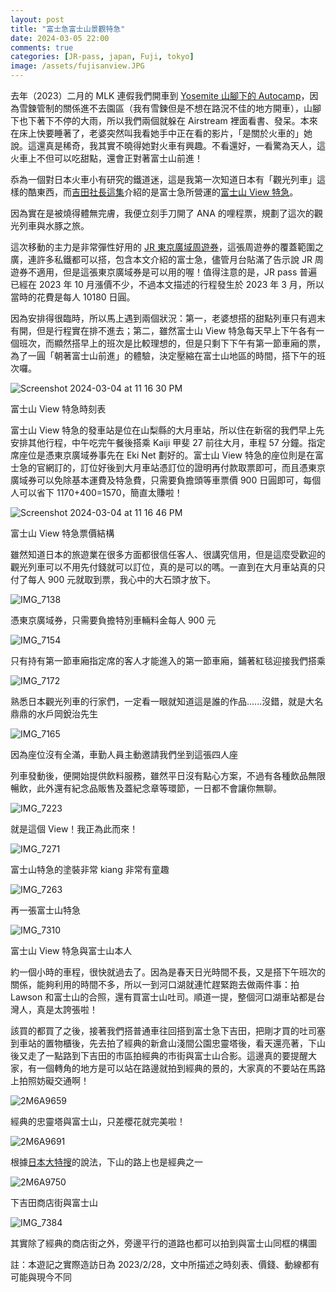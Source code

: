 ```yaml
---
layout: post
title: "富士急富士山景觀特急"
date: 2024-03-05 22:00
comments: true
categories: [JR-pass, japan, Fuji, tokyo]
image: /assets/fujisanview.JPG
---
```


去年（2023）二月的 MLK 連假我們開車到 [Yosemite 山腳下的 Autocamp](https://autocamp.com/location/yosemite/)，因為雪鍊管制的關係進不去園區（我有雪鍊但是不想在路況不佳的地方開車），山腳下也下著下不停的大雨，所以我們兩個就躲在 Airstream 裡面看書、發呆。本來在床上快要睡著了，老婆突然叫我看她手中正在看的影片，「是關於火車的」她說。這還真是稀奇，我其實不曉得她對火車有興趣。不看還好，一看驚為天人，這火車上不但可以吃甜點，還會正對著富士山前進！

忝為一個對日本火車小有研究的鐵道迷，這是我第一次知道日本有「觀光列車」這樣的酷東西，而[吉田社長這集](https://www.youtube.com/watch?v=-2FLb8U50_o&t=13s)介紹的是富士急所營運的[富士山 View 特急](https://www.fujikyu-railway.jp/fujisan-view-express/about/)。

因為實在是被燒得體無完膚，我便立刻手刀開了 ANA 的哩程票，規劃了這次的觀光列車與水豚之旅。

這次移動的主力是非常彈性好用的 [JR 東京廣域周遊券](https://www.jreast.co.jp/multi/en/pass/tokyowidepass.html)，這張周遊券的覆蓋範圍之廣，連許多私鐵都可以搭，包含本文介紹的富士急，儘管月台貼滿了告示說 JR 周遊券不適用，但是這張東京廣域券是可以用的喔！值得注意的是，JR pass 普遍已經在 2023 年 10 月漲價不少，不過本文描述的行程發生於 2023 年 3 月，所以當時的花費是每人 10180 日圓。

因為安排得很臨時，所以馬上遇到兩個狀況：第一，老婆想搭的甜點列車只有週末有開，但是行程實在排不進去；第二，雖然富士山 View 特急每天早上下午各有一個班次，而顯然搭早上的班次是比較理想的，但是只剩下下午有第一節車廂的票，為了一圓「朝著富士山前進」的體驗，決定壓縮在富士山地區的時間，搭下午的班次囉。


![Screenshot 2024-03-04 at 11 16 30 PM](https://github.com/liponan/blog.ponan.li/assets/663444/8a1d63c5-2222-4a07-a8f3-d572527fbdd4)

富士山 View 特急時刻表


富士山 View 特急的發車站是位在山梨縣的大月車站，所以住在新宿的我們早上先安排其他行程，中午吃完午餐後搭乘 Kaiji 甲斐 27 前往大月，車程 57 分鐘。指定席座位是憑東京廣域券事先在 Eki Net 劃好的。富士山 View 特急的座位則是在富士急的官網訂的，訂位好後到大月車站憑訂位的證明再付款取票即可，而且憑東京廣域券可以免除基本運費及特急費，只需要負擔頭等車票價 900 日圓即可，每個人可以省下 1170+400=1570，簡直太賺啦！


![Screenshot 2024-03-04 at 11 16 46 PM](https://github.com/liponan/blog.ponan.li/assets/663444/601654a2-2461-40f5-813a-5eecf877128d)

富士山 View 特急票價結構


雖然知道日本的旅遊業在很多方面都很信任客人、很講究信用，但是這麼受歡迎的觀光列車可以不用先付錢就可以訂位，真的是可以的嗎。一直到在大月車站真的只付了每人 900 元就取到票，我心中的大石頭才放下。


![IMG_7138](https://github.com/liponan/blog.ponan.li/assets/663444/f5e922af-5c4e-4521-aa18-e489a49b7d02)

憑東京廣域券，只需要負擔特別車輛料金每人 900 元


![IMG_7154](https://github.com/liponan/blog.ponan.li/assets/663444/d8c3e46e-7987-486f-a890-a884ad8e8f40)

只有持有第一節車廂指定席的客人才能進入的第一節車廂，鋪著紅毯迎接我們搭乘


![IMG_7172](https://github.com/liponan/blog.ponan.li/assets/663444/581ee752-1afa-40f8-aea8-6c8d9cfc4f01)

熟悉日本觀光列車的行家們，一定看一眼就知道這是誰的作品......沒錯，就是大名鼎鼎的水戶岡銳治先生


![IMG_7165](https://github.com/liponan/blog.ponan.li/assets/663444/5793e3c7-d5b0-4214-a317-25d168d0ad20)


因為座位沒有全滿，車勤人員主動邀請我們坐到這張四人座

列車發動後，便開始提供飲料服務，雖然平日沒有點心方案，不過有各種飲品無限暢飲，此外還有紀念品販售及蓋紀念章等環節，一日都不會讓你無聊。


![IMG_7223](https://github.com/liponan/blog.ponan.li/assets/663444/8aaf0017-872b-485b-a227-26b7f13d911b)

就是這個 View！我正為此而來！


![IMG_7271](https://github.com/liponan/blog.ponan.li/assets/663444/a2d5a5a5-834f-48b2-97a2-9a8c652de028)

富士山特急的塗裝非常 kiang 非常有童趣


![IMG_7263](https://github.com/liponan/blog.ponan.li/assets/663444/e822c5a4-96f8-4aa8-aafa-9cd09dfd7fc8)

再一張富士山特急


![IMG_7310](https://github.com/liponan/blog.ponan.li/assets/663444/59b47521-0e29-4708-bda6-11e9b4c6d3e1)

富士山 View 特急與富士山本人


約一個小時的車程，很快就過去了。因為是春天日光時間不長，又是搭下午班次的關係，能夠利用的時間不多，所以一到河口湖就連忙趕緊跑去做兩件事：拍 Lawson 和富士山的合照，還有買富士山吐司。順道一提，整個河口湖車站都是台灣人，真是太誇張啦！

該買的都買了之後，接著我們搭普通車往回搭到富士急下吉田，把剛才買的吐司塞到車站的置物櫃後，先去拍了經典的新倉山淺間公園忠靈塔後，看天還亮著，下山後又走了一點路到下吉田的市區拍經典的市街與富士山合影。這邊真的要提醒大家，有一個轉角的地方是可以站在路邊就拍到經典的景的，大家真的不要站在馬路上拍照妨礙交通啊！


![2M6A9659](https://github.com/liponan/blog.ponan.li/assets/663444/934b7ab8-2079-45b9-827c-d49451d4066b)

經典的忠靈塔與富士山，只差櫻花就完美啦！


![2M6A9691](https://github.com/liponan/blog.ponan.li/assets/663444/3a5253d8-0703-4bbd-b784-1116fcf67964)

根據[日本大特搜](https://pointsjourney.com/japan/)的說法，下山的路上也是經典之一


![2M6A9750](https://github.com/liponan/blog.ponan.li/assets/663444/7959c7e8-f34c-4177-b348-12598f912862)

下吉田商店街與富士山


![IMG_7384](https://github.com/liponan/blog.ponan.li/assets/663444/088e61b0-b6b9-4795-9d42-4fb8cbb99d66)

其實除了經典的商店街之外，旁邊平行的道路也都可以拍到與富士山同框的構圖


註：本遊記之實際造訪日為 2023/2/28，文中所描述之時刻表、價錢、動線都有可能與現今不同
